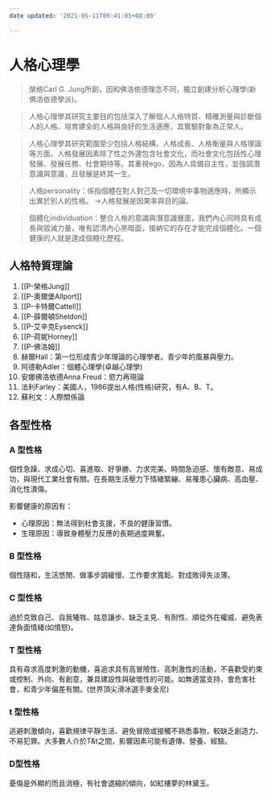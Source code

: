 ```yaml
---
date updated: '2021-05-11T09:41:05+08:00'

---
```


# 人格心理學

>榮格Carl G. Jung所創，因和佛洛依德理念不同，獨立創建分析心理學(新佛洛依德學派)。

>人格心理學其研究主要目的包括深入了解個人人格特質、精確測量與診斷個人的人格、培育建全的人格與良好的生活適應，其實驗對象為正常人。

>人格心理學其研究範圍至少包括人格結構、人格成長、人格衡量與人格理論等方面。人格發展因素除了性之外還包含社會文化，而社會文化包括性心理發展、發展任務、社會期待等。其重視ego，因為人具備自主性，並強調潛意識與意識，且發展是終其一生。

>人格personality：係指個體在對人對己及一切環境中事物適應時，所顯示出異於別人的性格。
→人格發展是因果率與目的論。

>個體化individuation：整合人格的意識與潛意識層面，我們內心同時具有成長與毀滅力量，唯有認清內心黑暗面，接納它的存在才能完成個體化。一個健康的人就是達成個體化歷程。

## 人格特質理論

1.  [[P-榮格Jung]]
2.  [[P-奧爾堡Allport]]
3.  [[P-卡特爾Cattell]]
4.  [[P-薛爾頓Sheldon]]
5.  [[P-艾辛克Eysenck]]
6.  [[P-荷妮Horney]]
7.  [[P-佛洛姆]]
8.  赫爾Hall：第一位形成青少年理論的心理學者。青少年的風暴與壓力。
9.  阿德勒Adler：個體心理學(卓越心理學)
10.  安娜佛洛依德Anna Freud：慾力再現論
11.  法利Farley：美國人，1986提出人格(性格)研究，有A、B、T。
12.  蘇利文：人際關係論

## 各型性格

### A 型性格

個性急躁、求成心切、喜進取、好爭勝、力求完美、時間急迫感、懷有敵意、易成功，與現代工業社會有關。在長期生活壓力下情緒緊繃、易罹患心臟病、高血壓、消化性潰傷。

影響健康的原因有：

-   心理原因：無法得到社會支援，不良的健康習慣。
-   生理原因：導致身體壓力反應的長期過度興奮。

### B 型性格

個性隨和，生活悠閒、做事步調緩慢、工作要求寬鬆、對成敗得失淡薄。

### C 型性格

過於克致自己、自我犧牲、姑息讓步、缺乏主見、有耐性、順從外在權威、避免表達負面情緒(如憤怒)。

### T 型性格

具有尋求高度刺激的動機，喜追求具有高冒險性、高刺激性的活動，不喜歡受約束或控制、外向、有創意，兼具建設性與破壞性的可能。如無適當支持，會危害社會，和青少年偏差有關。(世界頂尖滑冰選手麥金尼)

### t 型性格

逃避刺激傾向，喜歡規律平靜生活、避免冒險或接觸不熟悉事物，較缺乏創造力、不易犯罪。大多數人介於T&t之間，影響因素可能有遺傳、營養、經驗。

### D型性格

憂傷是外顯的而且消極，有社會退縮的傾向，如紅樓夢的林黛玉。
